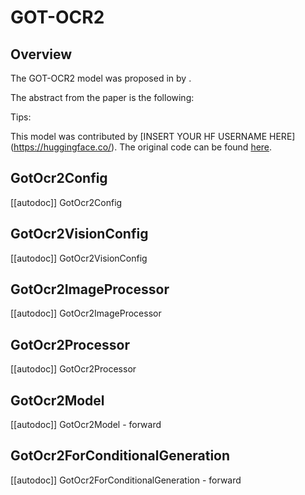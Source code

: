 <!--Copyright 2024 The Qwen Team and The HuggingFace Team. All rights reserved.

Licensed under the Apache License, Version 2.0 (the "License"); you may not use this file except in compliance with
the License. You may obtain a copy of the License at

http://www.apache.org/licenses/LICENSE-2.0

Unless required by applicable law or agreed to in writing, software distributed under the License is distributed on
an "AS IS" BASIS, WITHOUT WARRANTIES OR CONDITIONS OF ANY KIND, either express or implied. See the License for the
specific language governing permissions and limitations under the License.

⚠️ Note that this file is in Markdown but contain specific syntax for our doc-builder (similar to MDX) that may not be
rendered properly in your Markdown viewer.

-->

# GOT-OCR2

## Overview

The GOT-OCR2 model was proposed in [<INSERT PAPER NAME HERE>](<INSERT PAPER LINK HERE>) by <INSERT AUTHORS HERE>.
<INSERT SHORT SUMMARY HERE>

The abstract from the paper is the following:

*<INSERT PAPER ABSTRACT HERE>*

Tips:

<INSERT TIPS ABOUT MODEL HERE>

This model was contributed by [INSERT YOUR HF USERNAME HERE](https://huggingface.co/<INSERT YOUR HF USERNAME HERE>).
The original code can be found [here](<INSERT LINK TO GITHUB REPO HERE>).


## GotOcr2Config

[[autodoc]] GotOcr2Config

## GotOcr2VisionConfig

[[autodoc]] GotOcr2VisionConfig

## GotOcr2ImageProcessor

[[autodoc]] GotOcr2ImageProcessor

## GotOcr2Processor

[[autodoc]] GotOcr2Processor

## GotOcr2Model

[[autodoc]] GotOcr2Model
    - forward

## GotOcr2ForConditionalGeneration

[[autodoc]] GotOcr2ForConditionalGeneration
    - forward

